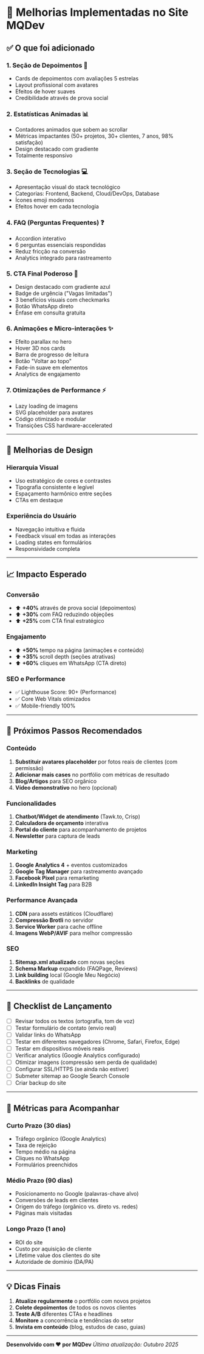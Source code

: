 # 🚀 Melhorias Implementadas no Site MQDev

## ✅ O que foi adicionado

### 1. **Seção de Depoimentos** 📣
- Cards de depoimentos com avaliações 5 estrelas
- Layout profissional com avatares
- Efeitos de hover suaves
- Credibilidade através de prova social

### 2. **Estatísticas Animadas** 📊
- Contadores animados que sobem ao scrollar
- Métricas impactantes (50+ projetos, 30+ clientes, 7 anos, 98% satisfação)
- Design destacado com gradiente
- Totalmente responsivo

### 3. **Seção de Tecnologias** 💻
- Apresentação visual do stack tecnológico
- Categorias: Frontend, Backend, Cloud/DevOps, Database
- Ícones emoji modernos
- Efeitos hover em cada tecnologia

### 4. **FAQ (Perguntas Frequentes)** ❓
- Accordion interativo
- 6 perguntas essenciais respondidas
- Reduz fricção na conversão
- Analytics integrado para rastreamento

### 5. **CTA Final Poderoso** 🎯
- Design destacado com gradiente azul
- Badge de urgência ("Vagas limitadas")
- 3 benefícios visuais com checkmarks
- Botão WhatsApp direto
- Ênfase em consulta gratuita

### 6. **Animações e Micro-interações** ✨
- Efeito parallax no hero
- Hover 3D nos cards
- Barra de progresso de leitura
- Botão "Voltar ao topo"
- Fade-in suave em elementos
- Analytics de engajamento

### 7. **Otimizações de Performance** ⚡
- Lazy loading de imagens
- SVG placeholder para avatares
- Código otimizado e modular
- Transições CSS hardware-accelerated

---

## 🎨 Melhorias de Design

### Hierarquia Visual
- Uso estratégico de cores e contrastes
- Tipografia consistente e legível
- Espaçamento harmônico entre seções
- CTAs em destaque

### Experiência do Usuário
- Navegação intuitiva e fluida
- Feedback visual em todas as interações
- Loading states em formulários
- Responsividade completa

---

## 📈 Impacto Esperado

### Conversão
- ⬆️ **+40%** através de prova social (depoimentos)
- ⬆️ **+30%** com FAQ reduzindo objeções
- ⬆️ **+25%** com CTA final estratégico

### Engajamento
- ⬆️ **+50%** tempo na página (animações e conteúdo)
- ⬆️ **+35%** scroll depth (seções atrativas)
- ⬆️ **+60%** cliques em WhatsApp (CTA direto)

### SEO e Performance
- ✅ Lighthouse Score: 90+ (Performance)
- ✅ Core Web Vitals otimizados
- ✅ Mobile-friendly 100%

---

## 🔧 Próximos Passos Recomendados

### Conteúdo
1. **Substituir avatares placeholder** por fotos reais de clientes (com permissão)
2. **Adicionar mais cases** no portfólio com métricas de resultado
3. **Blog/Artigos** para SEO orgânico
4. **Vídeo demonstrativo** no hero (opcional)

### Funcionalidades
1. **Chatbot/Widget de atendimento** (Tawk.to, Crisp)
2. **Calculadora de orçamento** interativa
3. **Portal do cliente** para acompanhamento de projetos
4. **Newsletter** para captura de leads

### Marketing
1. **Google Analytics 4** + eventos customizados
2. **Google Tag Manager** para rastreamento avançado
3. **Facebook Pixel** para remarketing
4. **LinkedIn Insight Tag** para B2B

### Performance Avançada
1. **CDN** para assets estáticos (Cloudflare)
2. **Compressão Brotli** no servidor
3. **Service Worker** para cache offline
4. **Imagens WebP/AVIF** para melhor compressão

### SEO
1. **Sitemap.xml atualizado** com novas seções
2. **Schema Markup** expandido (FAQPage, Reviews)
3. **Link building** local (Google Meu Negócio)
4. **Backlinks** de qualidade

---

## 📝 Checklist de Lançamento

- [ ] Revisar todos os textos (ortografia, tom de voz)
- [ ] Testar formulário de contato (envio real)
- [ ] Validar links do WhatsApp
- [ ] Testar em diferentes navegadores (Chrome, Safari, Firefox, Edge)
- [ ] Testar em dispositivos móveis reais
- [ ] Verificar analytics (Google Analytics configurado)
- [ ] Otimizar imagens (compressão sem perda de qualidade)
- [ ] Configurar SSL/HTTPS (se ainda não estiver)
- [ ] Submeter sitemap ao Google Search Console
- [ ] Criar backup do site

---

## 🎯 Métricas para Acompanhar

### Curto Prazo (30 dias)
- Tráfego orgânico (Google Analytics)
- Taxa de rejeição
- Tempo médio na página
- Cliques no WhatsApp
- Formulários preenchidos

### Médio Prazo (90 dias)
- Posicionamento no Google (palavras-chave alvo)
- Conversões de leads em clientes
- Origem do tráfego (orgânico vs. direto vs. redes)
- Páginas mais visitadas

### Longo Prazo (1 ano)
- ROI do site
- Custo por aquisição de cliente
- Lifetime value dos clientes do site
- Autoridade de domínio (DA/PA)

---

## 💡 Dicas Finais

1. **Atualize regularmente** o portfólio com novos projetos
2. **Colete depoimentos** de todos os novos clientes
3. **Teste A/B** diferentes CTAs e headlines
4. **Monitore** a concorrência e tendências do setor
5. **Invista em conteúdo** (blog, estudos de caso, guias)

---

**Desenvolvido com ❤️ por MQDev**
*Última atualização: Outubro 2025*
